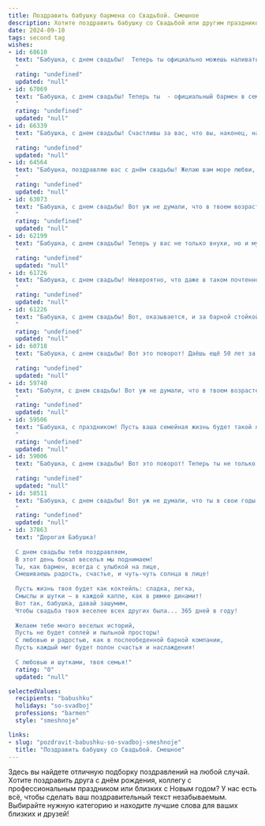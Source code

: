 ```yaml
---
title: Поздравить бабушку бармена со Свадьбой. Смешное
description: Хотите поздравить бабушку со Свадьбой или другим праздником? Наш ИИ создаст незабываемое поздравление, а вы обязательно выделитесь среди других.  
date: 2024-09-10
tags: second tag
wishes:
- id: 68610
  text: "Бабушка, с днем свадьбы!  Теперь ты официально можешь наливать себе коктейли в любое время, ведь теперь у тебя есть свой личный бармен! 😉🥂
  "
  rating: "undefined"
  updated: "null"
- id: 67069
  text: "Бабушка, с днем свадьбы! Теперь ты  - официальный бармен в семье! Пусть ваш союз будет крепким, как коктейль \"Мартини\", и сладким, как \"Мохито\"! 🍹🥂
  "
  rating: "undefined"
  updated: "null"
- id: 66339
  text: "Бабушка, с днем свадьбы! Счастливы за вас, что вы, наконец, нашли человека, который позволит вам спокойно попивать коктейли в вашем любимом барном кресле! 😉  Желаем вам долгих лет любви, крепких напитков и еще больше внуков! 🥂
  "
  rating: "undefined"
  updated: "null"
- id: 64564
  text: "Бабушка, поздравляю вас с днём свадьбы! Желаю вам море любви, как в коктейлях, которые вы с дедушкой в молодости наверняка любили мешать!  🥂🍾  Пусть этот праздник станет началом ещё более яркой и вкусной жизни, полную любви и смеха, как барменские истории!
  "
  rating: "undefined"
  updated: "null"
- id: 63073
  text: "Бабушка, с днем свадьбы! Вот уж не думали, что в твоем возрасте еще найдется такой смельчак, который решится на такое! Желаем вам с дедушкой крепкого здоровья, чтобы прожить в любви и гармонии столько лет, сколько вы работали барменами! 😉🥂🎉
  "
  rating: "undefined"
  updated: "null"
- id: 62199
  text: "Бабушка, с днем свадьбы! Теперь у вас не только внуки, но и муж по новой! Надеюсь, за барной стойкой он будет не хуже, чем за рулем тачки. 😉🥂
  "
  rating: "undefined"
  updated: "null"
- id: 61726
  text: "Бабушка, с днем свадьбы! Невероятно, что даже в таком почтенном возрасте ты решила связать себя узами брака! Теперь у тебя будет не только внук, но и муж, который будет носить тебе тапочки и готовить завтрак!)) Желаем вам обоим сладкой жизни и... ну, ты понимаешь 😉!
  "
  rating: "undefined"
  updated: "null"
- id: 61226
  text: "Бабушка, с днем свадьбы! Вот, оказывается, и за барной стойкой можно найти свою вторую половинку!  Желаем вам, чтобы жизнь была такой же яркой и искрящейся, как коктейли, которые вы смешиваете! 🥂🍾
  "
  rating: "undefined"
  updated: "null"
- id: 60718
  text: "Бабушка, с днем свадьбы! Вот это поворот! Даёшь ещё 50 лет за стойкой, но уже не с коктейлями, а с внуками! 😉🍹🎉
  "
  rating: "undefined"
  updated: "null"
- id: 59740
  text: "Бабуля, с днем свадьбы! Вот уж не думали, что в твоем возрасте еще найдется смельчак, кто решится на такое!  😜🥂  Пусть этот союз будет таким же бодрящим, как твои фирменные коктейли за барной стойкой! 😄
  "
  rating: "undefined"
  updated: "null"
- id: 59506
  text: "Бабушка, с праздником! Пусть ваша семейная жизнь будет такой же насыщенной и искрометной, как коктейль, который ты можешь смешать в одно мгновение!  🥂😁
  "
  rating: "undefined"
  updated: "null"
- id: 59006
  text: "Бабушка, с днем свадьбы! Вот это поворот! Теперь ты не только бабушка, но и молодая жена! Желаем, чтобы ваш бар был всегда полон гостей, а коктейли – не менее крепкими, чем ваши нервы! 😉
  "
  rating: "undefined"
  updated: "null"
- id: 58511
  text: "Бабушка, с днем свадьбы! Вот уж не думали, что ты в свои годы еще замуж выйдешь! Но мы рады, что ты нашла свое счастье, пусть даже в лице опытного бармена! 😉 Будьте счастливы! 🥂
  "
  rating: "undefined"
  updated: "null"
- id: 37863
  text: "Дорогая Бабушка!
  
  С днем свадьбы тебя поздравляем,
  В этот день бокал веселья мы поднимаем!
  Ты, как бармен, всегда с улыбкой на лице,
  Смешиваешь радость, счастье, и чуть-чуть солнца в лице!
  
  Пусть жизнь твоя будет как коктейль: сладка, легка,
  Смыслы и шутки – в каждой капле, как в рюмке динамит!
  Вот так, бабушка, давай зашумим,
  Чтобы свадьба твоя веселее всех других была... 365 дней в году!
  
  Желаем тебе много веселых историй,
  Пусть не будет соплей и пыльной просторы!
  С любовью и радостью, как в послеобеденной барной компании,
  Пусть каждый миг будет полон счастья и наслаждения!
  
  С любовью и шутками, твоя семья!"
  rating: "0"
  updated: "null"

selectedValues:
  recipients: "babushku"
  holidays: "so-svadboj"
  professions: "barmen"
  style: "smeshnoje"

links:
- slug: "pozdravit-babushku-so-svadboj-smeshnoje"
  title: "Поздравить бабушку со Свадьбой. Смешное"
---
```


Здесь вы найдете отличную подборку поздравлений на любой случай. 
Хотите поздравить друга с днём рождения, коллегу с профессиональным праздником или близких с Новым годом? У нас есть всё, чтобы сделать ваш поздравительный текст незабываемым. Выбирайте нужную категорию и находите лучшие слова для ваших близких и друзей!
